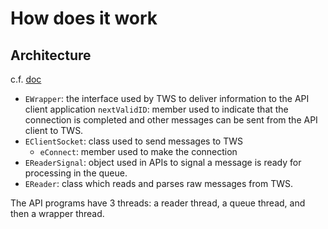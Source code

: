 # How does it work

## Architecture

c.f. [doc](https://ibkrcampus.com/ibkr-api-page/twsapi-doc/#architecture)

- `EWrapper`: the interface used by TWS to deliver information to the API client application
    `nextValidID`: member used to indicate that the connection is completed and other messages can be sent from the API client to TWS.
- `EClientSocket`: class used to send messages to TWS
    - `eConnect`: member used to make the connection
- `EReaderSignal`: object used in APIs to signal a message is ready for processing in the queue.
- `EReader`:  class which reads and parses raw messages from TWS.

The API programs have 3 threads: a reader thread, a queue thread, and then a wrapper thread.